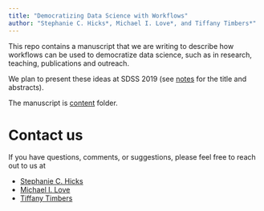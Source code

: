 ```yaml
---
title: "Democratizing Data Science with Workflows"
author: "Stephanie C. Hicks*, Michael I. Love*, and Tiffany Timbers*"
---
```


This repo contains a manuscript that we are writing to describe how 
workflows can be used to democratize data science, such as in 
research, teaching, publications and outreach. 

We plan to present these ideas at SDSS 2019 (see [notes](notes.md)
for the title and abstracts). 

The manuscript is [content](/content) folder. 

# Contact us

If you have questions, comments, or suggestions, please feel free to 
reach out to us at 

* [Stephanie C. Hicks](https://github.com/stephaniehicks)
* [Michael I. Love](https://github.com/mikelove)
* [Tiffany Timbers](https://github.com/ttimbers)
